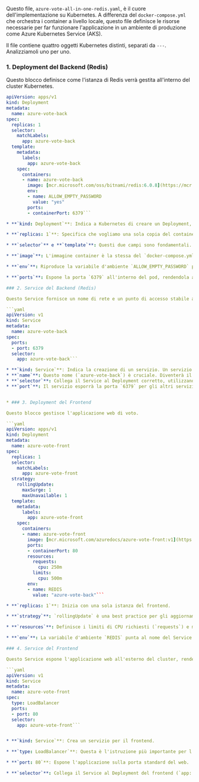 Questo file, `azure-vote-all-in-one-redis.yaml`, è il cuore dell'implementazione su Kubernetes. A differenza del `docker-compose.yml` che orchestra i container a livello locale, questo file definisce le risorse necessarie per far funzionare l'applicazione in un ambiente di produzione come Azure Kubernetes Service (AKS).

Il file contiene quattro oggetti Kubernetes distinti, separati da `---`. Analizziamoli uno per uno.

### 1. Deployment del Backend (Redis)
Questo blocco definisce come l'istanza di Redis verrà gestita all'interno del cluster Kubernetes.

```yaml
apiVersion: apps/v1
kind: Deployment
metadata:
  name: azure-vote-back
spec:
  replicas: 1
  selector:
    matchLabels:
      app: azure-vote-back
  template:
    metadata:
      labels:
        app: azure-vote-back
    spec:
      containers:
      - name: azure-vote-back
        image: [mcr.microsoft.com/oss/bitnami/redis:6.0.8](https://mcr.microsoft.com/oss/bitnami/redis:6.0.8)
        env:
        - name: ALLOW_EMPTY_PASSWORD
          value: "yes"
        ports:
        - containerPort: 6379```

* **`kind: Deployment`**: Indica a Kubernetes di creare un Deployment, che è una risorsa di alto livello che gestisce i pod e ne assicura lo stato desiderato.

* **`replicas: 1`**: Specifica che vogliamo una sola copia del container Redis in esecuzione.

* **`selector`** e **`template`**: Questi due campi sono fondamentali. Il `selector` dice al Deployment di gestire tutti i pod che hanno l'etichetta (`label`) `app: azure-vote-back`. Il `template` definisce la configurazione dei pod che verranno creati.

* **`image`**: L'immagine container è la stessa del `docker-compose.yml`, garantendo coerenza tra ambiente locale e cloud.

* **`env`**: Riproduce la variabile d'ambiente `ALLOW_EMPTY_PASSWORD` per avviare Redis senza password, esattamente come nell'ambiente locale.

* **`ports`**: Espone la porta `6379` all'interno del pod, rendendola accessibile agli altri servizi del cluster.

### 2. Service del Backend (Redis)

Questo Service fornisce un nome di rete e un punto di accesso stabile al Deployment di Redis, a prescindere da quale pod specifico sia in esecuzione.

```yaml
apiVersion: v1
kind: Service
metadata:
  name: azure-vote-back
spec:
  ports:
  - port: 6379
  selector:
    app: azure-vote-back```

* **`kind: Service`**: Indica la creazione di un servizio. Un servizio è il modo in cui i componenti si trovano e comunicano tra loro in Kubernetes.
* **`name`**: Questo nome (`azure-vote-back`) è cruciale. Diventerà il nome DNS del servizio all'interno del cluster.
* **`selector`**: Collega il Service al Deployment corretto, utilizzando la stessa etichetta (`app: azure-vote-back`). Il traffico inviato a questo servizio verrà reindirizzato ai pod con quella stessa etichetta.
* **`port`**: Il servizio esporrà la porta `6379` per gli altri servizi nel cluster.


* ### 3. Deployment del Frontend

Questo blocco gestisce l'applicazione web di voto.

```yaml
apiVersion: apps/v1
kind: Deployment
metadata:
  name: azure-vote-front
spec:
  replicas: 1
  selector:
    matchLabels:
      app: azure-vote-front
  strategy:
    rollingUpdate:
      maxSurge: 1
      maxUnavailable: 1
  template:
    metadata:
      labels:
        app: azure-vote-front
    spec:
      containers:
      - name: azure-vote-front
        image: [mcr.microsoft.com/azuredocs/azure-vote-front:v1](https://mcr.microsoft.com/azuredocs/azure-vote-front:v1)
        ports:
        - containerPort: 80
        resources:
          requests:
            cpu: 250m
          limits:
            cpu: 500m
        env:
        - name: REDIS
          value: "azure-vote-back"```

* **`replicas: 1`**: Inizia con una sola istanza del frontend.

* **`strategy`**: `rollingUpdate` è una best practice per gli aggiornamenti "zero-downtime". Assicura che, durante un aggiornamento, una nuova istanza venga creata prima di terminare la vecchia, evitando interruzioni del servizio.

* **`resources`**: Definisce i limiti di CPU richiesti (`requests`) e massimi (`limits`) per il container. Questo è fondamentale in un ambiente di produzione per ottimizzare le risorse e prevenire che un container consumi troppa CPU.

* **`env`**: La variabile d'ambiente `REDIS` punta al nome del Service del backend (`azure-vote-back`). Kubernetes si occupa della risoluzione DNS, reindirizzando il traffico alla giusta istanza di Redis, proprio come avviene nella rete interna di `docker-compose`.

### 4. Service del Frontend

Questo Service espone l'applicazione web all'esterno del cluster, rendendola accessibile a tutti.

```yaml
apiVersion: v1
kind: Service
metadata:
  name: azure-vote-front
spec:
  type: LoadBalancer
  ports:
  - port: 80
  selector:
    app: azure-vote-front```


* **`kind: Service`**: Crea un servizio per il frontend.

* **`type: LoadBalancer`**: Questa è l'istruzione più importante per l'accesso esterno. In un ambiente AKS, questo tipo di servizio chiede ad Azure di creare automaticamente un **Azure Load Balancer** che esporrà un IP pubblico per la tua applicazione.

* **`port: 80`**: Espone l'applicazione sulla porta standard del web.

* **`selector`**: Collega il Service al Deployment del frontend (`app: azure-vote-front`), reindirizzando il traffico ai pod corretti.
